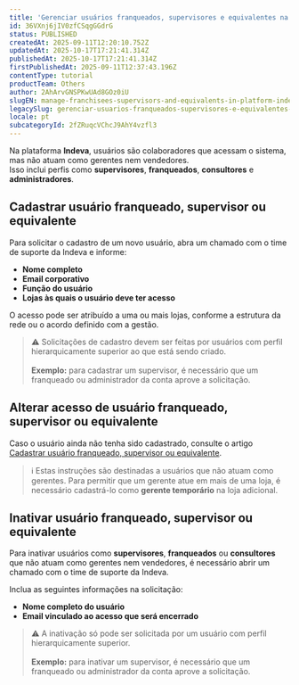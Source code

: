 ```yaml
---
title: 'Gerenciar usuários franqueados, supervisores e equivalentes na plataforma Indeva'
id: 36VXnj6jIV0zfCSqgGGdrG
status: PUBLISHED
createdAt: 2025-09-11T12:20:10.752Z
updatedAt: 2025-10-17T17:21:41.314Z
publishedAt: 2025-10-17T17:21:41.314Z
firstPublishedAt: 2025-09-11T12:37:43.196Z
contentType: tutorial
productTeam: Others
author: 2AhArvGNSPKwUAd8GOz0iU
slugEN: manage-franchisees-supervisors-and-equivalents-in-platform-indeva
legacySlug: gerenciar-usuarios-franqueados-supervisores-e-equivalentes-na-plataforma-indeva
locale: pt
subcategoryId: 2fZRuqcVChcJ9AhY4vzfl3
---
```


Na plataforma **Indeva**, usuários são colaboradores que acessam o sistema, mas não atuam como gerentes nem vendedores.  
Isso inclui perfis como **supervisores**, **franqueados**, **consultores** e **administradores**.

## Cadastrar usuário franqueado, supervisor ou equivalente

Para solicitar o cadastro de um novo usuário, abra um chamado com o time de suporte da Indeva e informe:

- **Nome completo**  
- **Email corporativo**  
- **Função do usuário**  
- **Lojas às quais o usuário deve ter acesso**

O acesso pode ser atribuído a uma ou mais lojas, conforme a estrutura da rede ou o acordo definido com a gestão.

> ⚠️ Solicitações de cadastro devem ser feitas por usuários com perfil hierarquicamente superior ao que está sendo criado. <br><br>**Exemplo:** para cadastrar um supervisor, é necessário que um franqueado ou administrador da conta aprove a solicitação.

## Alterar acesso de usuário franqueado, supervisor ou equivalente

Caso o usuário ainda não tenha sido cadastrado, consulte o artigo  
[Cadastrar usuário franqueado, supervisor ou equivalente](#cadastrar-usuário-franqueado-supervisor-ou-equivalente).

> ℹ️ Estas instruções são destinadas a usuários que não atuam como gerentes. Para permitir que um gerente atue em mais de uma loja, é necessário cadastrá-lo como **gerente temporário** na loja adicional.

## Inativar usuário franqueado, supervisor ou equivalente

Para inativar usuários como **supervisores**, **franqueados** ou **consultores** que não atuam como gerentes nem vendedores, é necessário abrir um chamado com o time de suporte da Indeva.

Inclua as seguintes informações na solicitação:

- **Nome completo do usuário**  
- **Email vinculado ao acesso que será encerrado**

> ⚠️ A inativação só pode ser solicitada por um usuário com perfil hierarquicamente superior. <br><br>**Exemplo:** para inativar um supervisor, é necessário que um franqueado ou administrador da conta aprove a solicitação.

